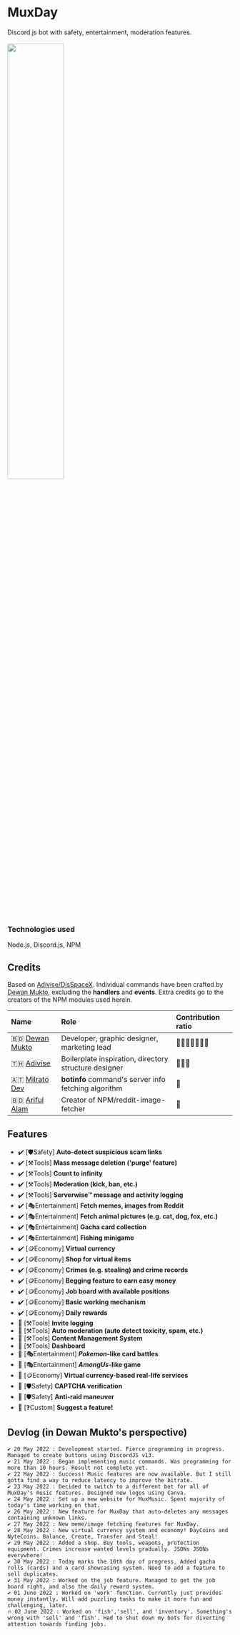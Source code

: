 # MuxDay
Discord.js bot with safety, entertainment, moderation features. <br /><br />
<img src="https://muxday.dewanmukto.com/assets/images/MuxDay_bot_banner.png" width="50%">

### Technologies used
Node.js, Discord.js, NPM

## Credits
Based on [Adivise/DisSpaceX](https://github.com/Adivise/DisSpaceX).
Individual commands have been crafted by [Dewan Mukto](), excluding the **handlers** and **events**.
Extra credits go to the creators of the NPM modules used herein.

|Name|Role|Contribution ratio|
|:---|:---|:---|
|🇧🇩️ [Dewan Mukto](https://github.com/dmimukto)|Developer, graphic designer, marketing lead|🏅🏅🏅🏅🏅🏅🏅|
|🇹🇭️ [Adivise](https://github.com/Adivise/)|Boilerplate inspiration, directory structure designer|🏅🏅🏅|
|🇦🇹 [Milrato Dev](https://github.com/Tomato6966)|**botinfo** command's server info fetching algorithm|🏅|
|🇧🇩️ [Ariful Alam](https://github.com/arifszn)|Creator of NPM/reddit-image-fetcher|🏅|


## Features
- ✔️ [🛡️Safety] **Auto-detect suspicious scam links**
- ✔️ [⚒️Tools] **Mass message deletion ('purge' feature)**
- ✔️ [⚒️Tools] **Count to infinity**
- ✔️ [⚒️Tools] **Moderation (kick, ban, etc.)**
- ✔️ [⚒️Tools] **Serverwise™️ message and activity logging**
- ✔️ [🎭Entertainment] **Fetch memes, images from Reddit**
- ✔️ [🎭Entertainment] **Fetch animal pictures (e.g. cat, dog, fox, etc.)**
- ✔️ [🎭Entertainment] **Gacha card collection**
- ✔️ [🎭Entertainment] **Fishing minigame**
- ✔️ [🪙Economy] **Virtual currency**
- ✔️ [🪙Economy] **Shop for virtual items**
- ✔️ [🪙Economy] **Crimes (e.g. stealing) and crime records**
- ✔️ [🪙Economy] **Begging feature to earn easy money**
- ✔️ [🪙Economy] **Job board with available positions**
- ✔️ [🪙Economy] **Basic working mechanism**
- ✔️ [🪙Economy] **Daily rewards**
- 🚧 [⚒️Tools] **Invite logging**
- 🚧 [⚒️Tools] **Auto moderation (auto detect toxicity, spam, etc.)**
- 🚧 [⚒️Tools] **Content Management System**
- 🚧 [⚒️Tools] **Dashboard**
- 🚧 [🎭Entertainment] ***Pokemon*-like card battles**
- 🚧 [🎭Entertainment] ***AmongUs*-like game**
- 🚧 [🪙Economy] **Virtual currency-based real-life services**
- 🚧 [🛡️Safety] **CAPTCHA verification**
- 🚧 [🛡️Safety] **Anti-raid maneuver**
- 🚧 [❓Custom] **Suggest a feature!**

## Devlog (in Dewan Mukto's perspective)
```
✔️ 20 May 2022 : Development started. Fierce programming in progress. Managed to create buttons using DiscordJS v13.
✔️ 21 May 2022 : Began implementing music commands. Was programming for more than 10 hours. Result not complete yet.
✔️ 22 May 2022 : Success! Music features are now available. But I still gotta find a way to reduce latency to improve the bitrate.
✔️ 23 May 2022 : Decided to switch to a different bot for all of MuxDay's music features. Designed new logos using Canva.
✔️ 24 May 2022 : Set up a new website for MuxMusic. Spent majority of today's time working on that.
✔️ 26 May 2022 : New feature for MuxDay that auto-deletes any messages containing unknown links.
✔️ 27 May 2022 : New meme/image fetching features for MuxDay.
✔️ 28 May 2022 : New virtual currency system and economy! DayCoins and NyteCoins. Balance, Create, Transfer and Steal!
✔️ 29 May 2022 : Added a shop. Buy tools, weapons, protection equipment. Crimes increase wanted levels gradually. JSONs JSONs everywhere!
✔️ 30 May 2022 : Today marks the 10th day of progress. Added gacha rolls (cards) and a card showcasing system. Need to add a feature to sell duplicates.
✔️ 31 May 2022 : Worked on the job feature. Managed to get the job board right, and also the daily reward system.
✔️ 01 June 2022 : Worked on 'work' function. Currently just provides money instantly. Will add puzzling tasks to make it more fun and challenging, later.
🔥 02 June 2022 : Worked on 'fish','sell', and 'inventory'. Something's wrong with 'sell' and 'fish'. Had to shut down my bots for diverting attention towards finding jobs.
```
